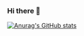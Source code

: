 ### Hi there 👋
[![Anurag's GitHub stats](https://github-readme-stats.vercel.app/api?username=Kasdal&private=true&show_icons=true&theme=radical)
](https://github.com/anuraghazra/github-readme-stats)
<!--
**Kasdal/kasdal** is a ✨ _special_ ✨ repository because its `README.md` (this file) appears on your GitHub profile.

Here are some ideas to get you started:

- 🔭 I’m currently working on ...
- 🌱 I’m currently learning ...
- 👯 I’m looking to collaborate on ...
- 🤔 I’m looking for help with ...
- 💬 Ask me about ...
- 📫 How to reach me: ...
- 😄 Pronouns: ...
- ⚡ Fun fact: ...
-->
